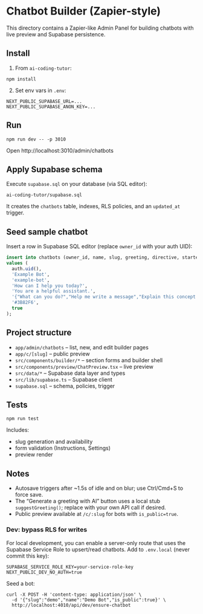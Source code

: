 # Chatbot Builder (Zapier-style)

This directory contains a Zapier-like Admin Panel for building chatbots with live preview and Supabase persistence.

## Install

1. From `ai-coding-tutor`:

```
npm install
```

2. Set env vars in `.env`:

```
NEXT_PUBLIC_SUPABASE_URL=...
NEXT_PUBLIC_SUPABASE_ANON_KEY=...
```

## Run

```
npm run dev -- -p 3010
```

Open http://localhost:3010/admin/chatbots

## Apply Supabase schema

Execute `supabase.sql` on your database (via SQL editor):

```
ai-coding-tutor/supabase.sql
```

It creates the `chatbots` table, indexes, RLS policies, and an `updated_at` trigger.

## Seed sample chatbot

Insert a row in Supabase SQL editor (replace `owner_id` with your auth UID):

```sql
insert into chatbots (owner_id, name, slug, greeting, directive, starter_questions, brand_color, is_public)
values (
  auth.uid(),
  'Example Bot',
  'example-bot',
  'How can I help you today?',
  'You are a helpful assistant.',
  '{"What can you do?","Help me write a message","Explain this concept simply"}',
  '#3B82F6',
  true
);
```

## Project structure

- `app/admin/chatbots` – list, new, and edit builder pages
- `app/c/[slug]` – public preview
- `src/components/builder/*` – section forms and builder shell
- `src/components/preview/ChatPreview.tsx` – live preview
- `src/data/*` – Supabase data layer and types
- `src/lib/supabase.ts` – Supabase client
- `supabase.sql` – schema, policies, trigger

## Tests

```
npm run test
```

Includes:
- slug generation and availability
- form validation (Instructions, Settings)
- preview render

## Notes

- Autosave triggers after ~1.5s of idle and on blur; use Ctrl/Cmd+S to force save.
- The “Generate a greeting with AI” button uses a local stub `suggestGreeting()`; replace with your own API call if desired.
- Public preview available at `/c/:slug` for bots with `is_public=true`.

### Dev: bypass RLS for writes

For local development, you can enable a server-only route that uses the Supabase Service Role to upsert/read chatbots. Add to `.env.local` (never commit this key):

```
SUPABASE_SERVICE_ROLE_KEY=your-service-role-key
NEXT_PUBLIC_DEV_NO_AUTH=true
```

Seed a bot:

```
curl -X POST -H 'content-type: application/json' \
  -d '{"slug":"demo","name":"Demo Bot","is_public":true}' \
  http://localhost:4010/api/dev/ensure-chatbot
```

